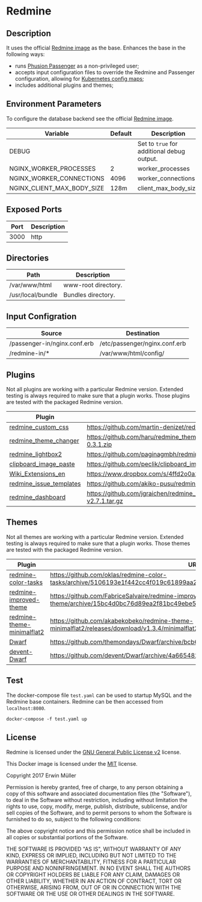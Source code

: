 # Redmine

## Description

It uses the official [Redmine image](https://hub.docker.com/_/redmine/) as the base. Enhances the base in the following ways:

- runs [Phusion Passenger](https://www.phusionpassenger.com/) as a non-privileged user;
- accepts input configuration files to override the Redmine and Passenger configuration, allowing for [Kubernetes config maps](https://kubernetes.io/docs/tasks/configure-pod-container/configure-pod-configmap/#add-configmap-data-to-a-volume);
- includes additional plugins and themes;

## Environment Parameters

To configure the database backend see the official [Redmine image](https://hub.docker.com/_/redmine/).

| Variable | Default | Description |
| ------------- | ------------- | ----- |
| DEBUG  |  | Set to `true` for additional debug output. |
| NGINX_WORKER_PROCESSES | 2 | worker_processes |
| NGINX_WORKER_CONNECTIONS | 4096 | worker_connections |
| NGINX_CLIENT_MAX_BODY_SIZE | 128m | client_max_body_size |

## Exposed Ports

| Port | Description |
| ------------- | ----- |
| 3000  | http |

## Directories

| Path | Description |
| ------------- | ----- |
| /var/www/html  | www-root directory. |
| /usr/local/bundle | Bundles directory. |

## Input Configration

| Source | Destination |
| ------------- | ------------- |
| /passenger-in/nginx.conf.erb | /etc/passenger/nginx.conf.erb |
| /redmine-in/* | /var/www/html/config/ |

## Plugins

Not all plugins are working with a particular Redmine version. Extended testing is always required to make sure that a plugin works. Those plugins are tested with the packaged Redmine version.

| Plugin | URL |
| --- | --- |
| [redmine_custom_css](https://github.com/martin-denizet/redmine_custom_css) | https://github.com/martin-denizet/redmine_custom_css/archive/0.1.6.zip |
| [redmine_theme_changer](https://github.com/haru/redmine_theme_changer) | https://github.com/haru/redmine_theme_changer/releases/download/0.3.1/redmine_theme_changer-0.3.1.zip |
| [redmine_lightbox2](https://github.com/paginagmbh/redmine_lightbox2) | https://github.com/paginagmbh/redmine_lightbox2/archive/v0.4.3.zip |
| [clipboard_image_paste](https://github.com/peclik/clipboard_image_paste) | https://github.com/peclik/clipboard_image_paste/archive/v1.12.zip |
| [Wiki_Extensions_en](https://www.r-labs.org/projects/r-labs/wiki/Wiki_Extensions_en) | https://www.dropbox.com/s/4ffd2o0a2sxcfrm/redmine_wiki_extensions-0.8.0.zip |
| [redmine_issue_templates](https://github.com/akiko-pusu/redmine_issue_templates) | https://github.com/akiko-pusu/redmine_issue_templates/archive/0.1.8.zip |
| [redmine_dashboard](https://github.com/jgraichen/redmine_dashboard) | https://github.com/jgraichen/redmine_dashboard/releases/download/v2.7.1/redmine_dashboard-v2.7.1.tar.gz |

## Themes

Not all themes are working with a particular Redmine version. Extended testing is always required to make sure that a plugin works. Those themes are tested with the packaged Redmine version.

| Plugin | URL |
| --- | --- |
| [redmine-color-tasks](https://github.com/oklas/redmine-color-tasks) | https://github.com/oklas/redmine-color-tasks/archive/5106193e1f442cc4f019c61899aa212d2c5c3c32.zip |
| [redmine-improved-theme](https://github.com/FabriceSalvaire/redmine-improved-theme) | https://github.com/FabriceSalvaire/redmine-improved-theme/archive/15bc4d0bc76d89ea2f81bc49ebe5cf5fc2b2974e.zip |
| [redmine-theme-minimalflat2](https://github.com/akabekobeko/redmine-theme-minimalflat2) | https://github.com/akabekobeko/redmine-theme-minimalflat2/releases/download/v1.3.4/minimalflat2-1.3.4.zip |
| [Dwarf](https://github.com/themondays/Dwarf) | https://github.com/themondays/Dwarf/archive/bcb66f895db7baa07b16bfc65a00f0853e5e210f.zip |
| [devent-Dwarf](https://github.com/devent/Dwarf) | https://github.com/devent/Dwarf/archive/4a6654822a8d092e1c5e0a8c4154a18079248853.zip |

## Test

The docker-compose file `test.yaml` can be used to startup MySQL and the Redmine base containers. Redmine can be then accessed from `localhost:8080`.
```
docker-compose -f test.yaml up
```

## License

Redmine is licensed under the [GNU General Public License v2](http://www.redmine.org/) license.

This Docker image is licensed under the [MIT](https://opensource.org/licenses/MIT) license.

Copyright 2017 Erwin Müller

Permission is hereby granted, free of charge, to any person obtaining a copy of this software and associated documentation files (the "Software"), to deal in the Software without restriction, including without limitation the rights to use, copy, modify, merge, publish, distribute, sublicense, and/or sell copies of the Software, and to permit persons to whom the Software is furnished to do so, subject to the following conditions:

The above copyright notice and this permission notice shall be included in all copies or substantial portions of the Software.

THE SOFTWARE IS PROVIDED "AS IS", WITHOUT WARRANTY OF ANY KIND, EXPRESS OR IMPLIED, INCLUDING BUT NOT LIMITED TO THE WARRANTIES OF MERCHANTABILITY, FITNESS FOR A PARTICULAR PURPOSE AND NONINFRINGEMENT. IN NO EVENT SHALL THE AUTHORS OR COPYRIGHT HOLDERS BE LIABLE FOR ANY CLAIM, DAMAGES OR OTHER LIABILITY, WHETHER IN AN ACTION OF CONTRACT, TORT OR OTHERWISE, ARISING FROM, OUT OF OR IN CONNECTION WITH THE SOFTWARE OR THE USE OR OTHER DEALINGS IN THE SOFTWARE.
